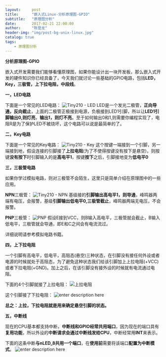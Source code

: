 ```yaml
---
layout:     post
title:      "嵌入式Linux-分析原理图-GPIO"
subtitle:   "原理图分析"
date:       2017-02-21 22:00:00
author:     "陈登龙"
header-img: "img/post-bg-unix-linux.jpg"
catalog: true
tags:
    - 原理图分析
---
```



**分析原理图-GPIO**


嵌入式开发需要我们能够看懂原理图，如果你能设计出一块开发板，那么嵌入式开发的硬件知识你已经具备了，今天我们就讨论一些基础的GPIO电路，包括**LED，Key，三极管，上下拉电阻，中段线**。


**一，LED电路**

下面是一个常见的LED电路：
![Tiny210 - LED][1]
LED是一个发光二极管，**正向导通，反向截止**，上面的二极管正极接到电源，负极接到LED1引脚，所以让**LED1引脚输出0,则灯亮**，**输出1，则灯不亮**。至于如何输出0和1,则需要你编程实现了，电阻R是为了保护LED不被烧坏，这个电路可以说是最简单的了。


**二，Key电路**

下面是一个常见的Key电路：
![Tiny210 - Key][2]
这个按键一端接到一个引脚，另一端接到地，假设连接的引脚接了**上拉电阻**(为了不使得按键没有按下是悬空)，则按键**没有按下**时引脚输入的是**高电平1**，按键**按下**之后，引脚接地变为**低电平0**


**三，三极管电路**

如果你学过模拟电路，则对三极管不会陌生，这里只是简单介绍在原理图中的一些应用。

**NPN**三极管：
![Tiny210 - NPN][3]
基级接的**引脚输出高电平1，则导通**，峰鸣器两端有电压，会报警，基级**引脚输出低电平0,三极管截止**，峰鸣器两端无电压，不会报警。

**PNP**三极管：
![PNP][4]
假设E接到VCC，则B输入高电平，三极管就会截止，B输入低电平，三极管就会导通，即E和C之间会有电流流过。

详细说明请参考模拟电路书籍。


**四，上下拉电阻**

一个引脚有高电平，低电平，高阻态(悬空)三种状态，在引脚没有接任何外设或者电源的时候就处于高阻态，为了避免这种状态我们给该引脚加上上拉电阻(+VCC)或者下拉电阻(+GND)。加上之后，在该引脚没有接外设的时候就有电流通过电阻。

下面的4个引脚就接了上拉电阻：
![上拉电阻][5]

这个引脚接了下拉电阻：
![enter description here][6]

**总之：上拉，下拉电阻就是用来确定悬空引脚的状态。**


**五，中断线**

现在的CPU基本都支持中断，**中断线和GPIO经常共用端口**，因为现在的端口具有**复用功能**，所以外设的**中断请求会通过中断线发给CPU**，中断经常用**INT**来表示。

下面的这条中断**与nLED_8共用一个端口**，在**使用前**需要将该端口**配置为中断模式**。
![enter description here][7]





  [1]: https://cheng-zhi.github.io/img/post-2017-02-21-LED.png
  [2]: https://cheng-zhi.github.io/img/post-2017-02-21-Key.png
  [3]: https://cheng-zhi.github.io/img/post-2017-02-21-NPN.png
  [4]: https://cheng-zhi.github.io/img/post-2017-02-21-PNP.png
  [5]: https://cheng-zhi.github.io/img/post-2017-02-21-R.png
  [6]: https://cheng-zhi.github.io/img/post-2017-02-21-R-down.png
  [7]: https://cheng-zhi.github.io/img/post-2017-02-21-INT.png
